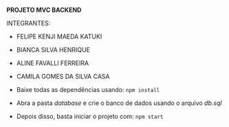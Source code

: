 **PROJETO MVC BACKEND**

INTEGRANTES: 

 - FELIPE KENJI MAEDA KATUKI 
 - BIANCA SILVA HENRIQUE 
 - ALINE FAVALLI FERREIRA 
 - CAMILA GOMES DA SILVA CASA

 - Baixe todas as dependências usando:
  `npm install`
  
 - Abra a pasta *database* e crie o banco de dados usando o arquivo *db.sql*
 - Depois disso, basta iniciar o projeto com:
 `npm start`
